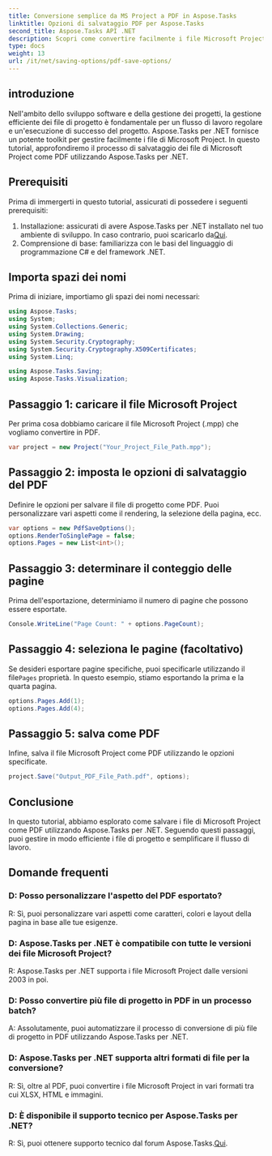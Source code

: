 ```yaml
---
title: Conversione semplice da MS Project a PDF in Aspose.Tasks
linktitle: Opzioni di salvataggio PDF per Aspose.Tasks
second_title: Aspose.Tasks API .NET
description: Scopri come convertire facilmente i file Microsoft Project in PDF utilizzando Aspose.Tasks per .NET. Migliora il flusso di lavoro della gestione dei progetti.
type: docs
weight: 13
url: /it/net/saving-options/pdf-save-options/
---
```

## introduzione
Nell'ambito dello sviluppo software e della gestione dei progetti, la gestione efficiente dei file di progetto è fondamentale per un flusso di lavoro regolare e un'esecuzione di successo del progetto. Aspose.Tasks per .NET fornisce un potente toolkit per gestire facilmente i file di Microsoft Project. In questo tutorial, approfondiremo il processo di salvataggio dei file di Microsoft Project come PDF utilizzando Aspose.Tasks per .NET. 
## Prerequisiti
Prima di immergerti in questo tutorial, assicurati di possedere i seguenti prerequisiti:
1.  Installazione: assicurati di avere Aspose.Tasks per .NET installato nel tuo ambiente di sviluppo. In caso contrario, puoi scaricarlo da[Qui](https://releases.aspose.com/tasks/net/).
2. Comprensione di base: familiarizza con le basi del linguaggio di programmazione C# e del framework .NET.

## Importa spazi dei nomi
Prima di iniziare, importiamo gli spazi dei nomi necessari:
```csharp
using Aspose.Tasks;
using System;
using System.Collections.Generic;
using System.Drawing;
using System.Security.Cryptography;
using System.Security.Cryptography.X509Certificates;
using System.Linq;

using Aspose.Tasks.Saving;
using Aspose.Tasks.Visualization;
```

## Passaggio 1: caricare il file Microsoft Project
Per prima cosa dobbiamo caricare il file Microsoft Project (.mpp) che vogliamo convertire in PDF.
```csharp
var project = new Project("Your_Project_File_Path.mpp");
```
## Passaggio 2: imposta le opzioni di salvataggio del PDF
Definire le opzioni per salvare il file di progetto come PDF. Puoi personalizzare vari aspetti come il rendering, la selezione della pagina, ecc.
```csharp
var options = new PdfSaveOptions();
options.RenderToSinglePage = false;
options.Pages = new List<int>();
```
## Passaggio 3: determinare il conteggio delle pagine
Prima dell'esportazione, determiniamo il numero di pagine che possono essere esportate.
```csharp
Console.WriteLine("Page Count: " + options.PageCount);
```
## Passaggio 4: seleziona le pagine (facoltativo)
 Se desideri esportare pagine specifiche, puoi specificarle utilizzando il file`Pages` proprietà. In questo esempio, stiamo esportando la prima e la quarta pagina.
```csharp
options.Pages.Add(1);
options.Pages.Add(4);
```
## Passaggio 5: salva come PDF
Infine, salva il file Microsoft Project come PDF utilizzando le opzioni specificate.
```csharp
project.Save("Output_PDF_File_Path.pdf", options);
```

## Conclusione
In questo tutorial, abbiamo esplorato come salvare i file di Microsoft Project come PDF utilizzando Aspose.Tasks per .NET. Seguendo questi passaggi, puoi gestire in modo efficiente i file di progetto e semplificare il flusso di lavoro.
## Domande frequenti
### D: Posso personalizzare l'aspetto del PDF esportato?
R: Sì, puoi personalizzare vari aspetti come caratteri, colori e layout della pagina in base alle tue esigenze.
### D: Aspose.Tasks per .NET è compatibile con tutte le versioni dei file Microsoft Project?
R: Aspose.Tasks per .NET supporta i file Microsoft Project dalle versioni 2003 in poi.
### D: Posso convertire più file di progetto in PDF in un processo batch?
A: Assolutamente, puoi automatizzare il processo di conversione di più file di progetto in PDF utilizzando Aspose.Tasks per .NET.
### D: Aspose.Tasks per .NET supporta altri formati di file per la conversione?
R: Sì, oltre al PDF, puoi convertire i file Microsoft Project in vari formati tra cui XLSX, HTML e immagini.
### D: È disponibile il supporto tecnico per Aspose.Tasks per .NET?
 R: Sì, puoi ottenere supporto tecnico dal forum Aspose.Tasks.[Qui](https://forum.aspose.com/c/tasks/15).